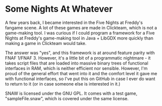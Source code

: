 # Some Nights At Whatever

A few years back, I became interested in the Five Nights at Freddy's fangame scene. A lot of these games are made in Clickteam, which is not a game-making tool. I was curious if I could program a framework for a Five Nights at Freddy's game-making tool in Java + LibGDX more quickly than making a game in Clickteam would take. 

The answer was "yes", and this framework is at around feature parity with FNAF 1/FNAF 3. However, it's a little bit of a programmatic nightmare - it takes script files that are loaded into massive binary trees of functional interfaces in RAM, which is neither efficient nor sensible. However, I'm proud of the general effort that went into it and the comfort level it gave me with functional interfaces, so I've put this on GitHub in case I ever do want to return to it (or in case someone else is interested in it.)

SNAW is licensed under the GNU GPL. It comes with a test game, "sampleFile.snaw", which is covered under the same license. 